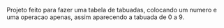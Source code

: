 Projeto feito para fazer uma tabela de tabuadas, colocando um numero e uma operacao apenas, assim aparecendo a tabuada de 0 a 9.
